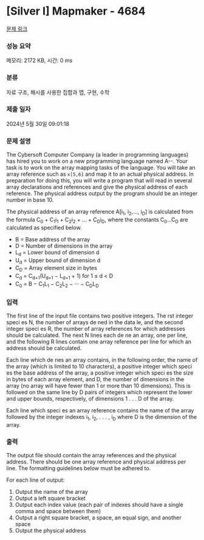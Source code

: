 # [Silver I] Mapmaker - 4684 

[문제 링크](https://www.acmicpc.net/problem/4684) 

### 성능 요약

메모리: 2172 KB, 시간: 0 ms

### 분류

자료 구조, 해시를 사용한 집합과 맵, 구현, 수학

### 제출 일자

2024년 5월 30일 09:01:18

### 문제 설명

<p>The Cybersoft Computer Company (a leader in programming languages) has hired you to work on a new programming language named A--. Your task is to work on the array mapping tasks of the language. You will take an array reference such as <code>x[5,6]</code> and map it to an actual physical address. In preparation for doing this, you will write a program that will read in several array declarations and references and give the physical address of each reference. The physical address output by the program should be an integer number in base 10.</p>

<p>The physical address of an array reference A[i<sub>1</sub>, i<sub>2</sub>,..., i<sub>D</sub>] is calculated from the formula C<sub>0</sub> + C<sub>1</sub>i<sub>1</sub> + C<sub>2</sub>i<sub>2</sub> + ... + C<sub>D</sub>i<sub>D</sub>, where the constants C<sub>0</sub>...C<sub>D</sub> are calculated as specified below. </p>

<ul>
	<li>B = Base address of the array </li>
	<li>D = Number of dimensions in the array</li>
	<li>L<sub>d</sub> = Lower bound of dimension d</li>
	<li>U<sub>d</sub> = Upper bound of dimension d</li>
	<li>C<sub>D</sub> = Array element size in bytes</li>
	<li>C<sub>d</sub> = C<sub>d+1</sub>(U<sub>d+1</sub> − L<sub>d+1</sub> + 1) for 1 ≤ d < D</li>
	<li>C<sub>0</sub> = B − C<sub>1</sub>L<sub>1</sub> − C<sub>2</sub>L<sub>2</sub> − ··· − C<sub>D</sub>L<sub>D</sub></li>
</ul>

### 입력 

 <p>The first line of the input file contains two positive integers. The rst integer speci es N, the number of arrays de ned in the data le, and the second integer speci es R, the number of array references for which addresses should be calculated. The next N lines each de ne an array, one per line, and the following R lines contain one array reference per line for which an address should be calculated. </p>

<p>Each line which de nes an array contains, in the following order, the name of the array (which is limited to 10 characters), a positive integer which speci es the base address of the array, a positive integer which speci es the size in bytes of each array element, and D, the number of dimensions in the array (no array will have fewer than 1 or more than 10 dimensions). This is followed on the same line by D pairs of integers which represent the lower and upper bounds, respectively, of dimensions 1 . . . D of the array. </p>

<p>Each line which speci es an array reference contains the name of the array followed by the integer indexes i<sub>1</sub>, i<sub>2</sub>, . . . , i<sub>D</sub> where D is the dimension of the array. </p>

### 출력 

 <p>The output file should contain the array references and the physical address. There should be one array reference and physical address per line. The formatting guidelines below must be adhered to. </p>

<p>For each line of output:</p>

<ol>
	<li>Output the name of the array</li>
	<li>Output a left square bracket</li>
	<li>Output each index value (each pair of indexes should have a single comma and space between them)</li>
	<li>Output a right square bracket, a space, an equal sign, and another space</li>
	<li>Output the physical address</li>
</ol>

